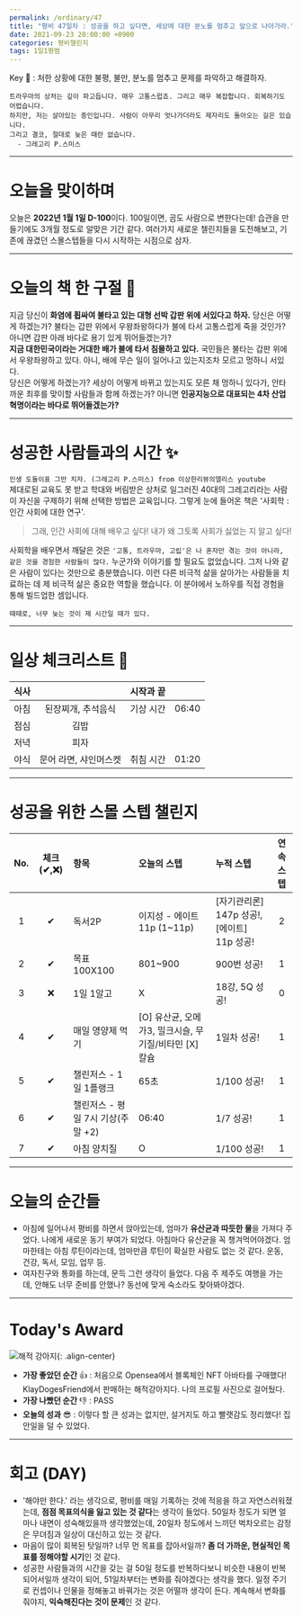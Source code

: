 ```yaml
---
permalink: /ordinary/47
title: "평비 47일차 : 성공을 하고 싶다면, 세상에 대한 분노를 멈추고 앞으로 나아가라."
date: 2021-09-23 20:00:00 +0900
categories: 평비챌린지
tags: 1일1평범
---  
```

Key 🔑 : 처한 상황에 대한 불평, 불만, 분노를 멈추고 문제를 파악하고 해결하자.
```
트라우마의 상처는 깊이 파고듭니다. 매우 고통스럽죠. 그리고 매우 복잡합니다. 회복하기도 어렵습니다.
하지만, 저는 살아있는 증인입니다. 사람이 아무리 엇나가더라도 제자리도 돌아오는 길은 있습니다.
그리고 결코, 절대로 늦은 때란 없습니다.
  - 그레고리 P.스미스
```

---
# 오늘을 맞이하며
오늘은 **2022년 1월 1일 D-100**이다. 100일이면, 곰도 사람으로 변한다는데! 습관을 만들기에도 3개월 정도로 알맞은 기간 같다. 여러가지 새로운 챌린지들을 도전해보고, 기존에 끊겼던 스몰스텝들을 다시 시작하는 시점으로 삼자.  

---
# 오늘의 책 한 구절 📕  
지금 당신이 **화염에 휩싸여 불타고 있는 대형 선박 갑판 위에 서있다고 하자.** 당신은 어떻게 하겠는가? 불타는 갑판 위에서 우왕좌왕하다가 불에 타서 고통스럽게 죽을 것인가? 아니면 갑판 아래 바다로 용기 있게 뛰어들겠는가?  
**지금 대한민국이라는 거대한 배가 불에 타서 침몰하고 있다.** 국민들은 불타는 갑판 위에서 우왕좌왕하고 있다. 아니, 배에 무슨 일이 일어나고 있는지조차 모르고 멍하니 서있다.  
당신은 어떻게 하겠는가? 세상이 어떻게 바뀌고 있는지도 모른 채 멍하니 있다가, 안타까운 최후를 맞이할 사람들과 함께 하겠는가? 아니면 **인공지능으로 대표되는 4차 산업혁명이라는 바다로 뛰어들겠는가?**

---
# 성공한 사람들과의 시간 ✨
`인생 도돌이표 그만 치자. (그레고리 P.스미스) from 이상한리뷰의앨리스 youtube`  
제대로된 교육도 못 받고 학대와 버림받은 상처로 일그러진 40대의 그레고리라는 사람이 자신을 구제하기 위해 선택한 방법은 교육입니다. 그렇게 눈에 들어온 책은 '사회학 : 인간 사회에 대한 연구'.
> 그래, 인간 사회에 대해 배우고 싶다! 내가 왜 그토록 사회가 싫었는 지 알고 싶다!  

사회학을 배우면서 깨달은 것은 `'고통, 트라우마, 고립'은 나 혼자만 겪는 것이 아니라, 같은 것을 경험한 사람들이 많다.` 누군가와 이야기를 할 필요도 없었습니다. 그저 나와 같은 사람이 있다는 것만으로 충분했습니다. 이런 다른 비극적 삶을 살아가는 사람들을 치료하는 데 제 비극적 삶은 중요한 역할을 했습니다. 이 분야에서 노하우를 직접 경험을 통해 빌드업한 셈입니다.  

```
때때로, 너무 늦는 것이 제 시간일 때가 있다.
```

---
# 일상 체크리스트 📃

| 식사 |  | 시작과 끝 |  |
|:----:|:----:|:----:|:----:|
| 아침 | 된장찌개, 추석음식 | 기상 시간 | 06:40 |
| 점심 | 김밥 |  |  |
| 저녁 | 피자 |  |  |
| 야식 | 문어 라면, 샤인머스켓 | 취침 시간 | 01:20 |

---
# 성공을 위한 스몰 스텝 챌린지

| No. | 체크(✔,❌) | 항목 | 오늘의 스텝 | 누적 스텝 | 연속 스텝 |
|:----:|:----:|:----|:----|:----|:----:|
| 1 | ✔ | 독서2P | 이지성 - 에이트 11p (1~11p) | [자기관리론] 147p 성공!, [에이트] 11p 성공! | 2 |
| 2 | ✔ | 목표 100X100 | 801~900 | 900번 성공! | 1 |
| 3 | ❌ | 1일 1알고 | X | 18강, 5Q 성공! | 0 |
| 4 | ✔ | 매일 영양제 먹기 | [O] 유산균, 오메가3, 밀크시슬, 무기질/비타민 [X] 칼슘 | 1일차 성공! | 1 |
| 5 | ✔ | 챌린저스 - 1일 1플랭크 | 65초 | 1/100 성공! | 1 |
| 6 | ✔ | 챌린저스 - 평일 7시 기상(주말 +2) | 06:40 | 1/7 성공! | 1 |
| 7 | ✔ | 아침 양치질 | O | 1/100 성공! | 1 |

---
# 오늘의 순간들 
- 아침에 일어나서 평비를 하면서 앉아있는데, 엄마가 **유산균과 따듯한 물**을 가져다 주었다. 나에게 새로운 동기 부여가 되었다. 아침마다 유산균을 꼭 챙겨먹어야겠다. 엄마한테는 아침 루틴이라는데, 엄마만큼 루틴이 확실한 사람도 없는 것 같다. 운동, 건강, 독서, 모임, 업무 등.  
- 여자친구와 통화를 하는데, 문득 그런 생각이 들었다. 다음 주 제주도 여행을 가는데, 안해도 너무 준비를 안했나? 동선에 맞게 숙소라도 찾아봐야겠다. 

---
# Today's Award
![해적 강아지][KDF]{: .align-center}
- **가장 좋았던 순간** 👍 : 처음으로 Opensea에서 블록체인 NFT 아바타를 구매했다! KlayDogesFriend에서 판매하는 해적강아지다. 나의 프로필 사진으로 걸어뒀다.   
- **가장 나빴던 순간** 👎 : PASS
- **오늘의 성과** 😎 : 이렇다 할 큰 성과는 없지만, 설거지도 하고 빨랫감도 정리했다! 집안일을 덜 수 있었다.  

---
# 회고 (DAY)
- '해야만 한다.' 라는 생각으로, 평비를 매일 기록하는 것에 적응을 하고 자연스러워졌는데, **점점 목표의식을 잃고 있는 것 같다**는 생각이 들었다. 50일차 정도가 되면 얼마나 내면이 성숙해있을까 생각했었는데, 20일차 정도에서 느끼던 벅차오르는 감정은 무뎌짐과 일상이 대신하고 있는 것 같다.  
- 마음이 많이 회복된 탓일까? 너무 먼 목표를 잡아서일까? **좀 더 가까운, 현실적인 목표를 정해야할 시기**인 것 같다.  
- 성공한 사람들과의 시간을 갖는 걸 50일 정도를 반복하다보니 비슷한 내용이 반복되어서일까 생각이 되어, 51일차부터는 변화를 줘야겠다는 생각을 했다. 일정 주기로 컨셉이나 인물을 정해놓고 바꿔가는 것은 어떨까 생각이 든다. 계속해서 변화를 줘야지, **익숙해진다는 것이 문제**인 것 같다.

[KDF]: ../../assets/images/KlayDogesFriend.png